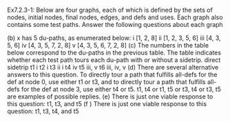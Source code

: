 Ex7.2.3-1: Below are four graphs, each of which is defined by the sets of nodes, initial nodes, final nodes,
edges, and defs and uses. Each graph also contains some test paths. Answer the following
questions about each graph


(b) x has 5 du-paths, as enumerated below:
i [1, 2, 8]
ii [1, 2, 3, 5, 6]
iii [4, 3, 5, 6]
iv [4, 3, 5, 7, 2, 8]
v [4, 3, 5, 6, 7, 2, 8]
(c) The numbers in the table below correspond to the du-paths in the previous table. The
table indicates whether each test path tours each du-path with or without a sidetrip.
	direct		sidetrip
t1 	i
t2 			i
t3 	ii		i
t4 	iv
t5 	iii, v
t6 			iii, iv, v
(d) There are several alternative answers to this question. To directly tour a path that fulfills all-defs for the def at node 0, use either t1 or t3, and to directly tour a path that fulfills all-defs for the def at node 3, use either t4 or t5.
t1, t4 or t1, t5 or t3, t4 or t3, t5 are examples of possible replies.
(e) There is just one viable response to this question: t1, t3, and t5
(f ) There is just one viable response to this question: t1, t3, t4, and t5